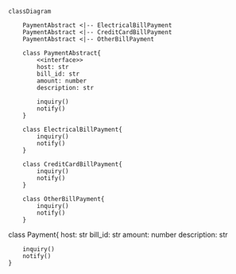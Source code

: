 ```mermaid
classDiagram 

    PaymentAbstract <|-- ElectricalBillPayment
    PaymentAbstract <|-- CreditCardBillPayment
    PaymentAbstract <|-- OtherBillPayment

    class PaymentAbstract{
        <<interface>>
        host: str
        bill_id: str
        amount: number
        description: str

        inquiry()
        notify()
    }

    class ElectricalBillPayment{
        inquiry()
        notify()
    }

    class CreditCardBillPayment{
        inquiry()
        notify()
    }

    class OtherBillPayment{
        inquiry()
        notify()
    }
```

class Payment{
        host: str
        bill_id: str
        amount: number
        description: str

        inquiry()
        notify()
    }